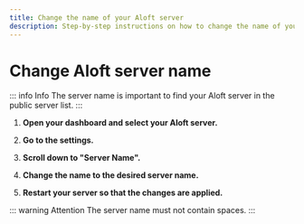 ```yaml
---
title: Change the name of your Aloft server
description: Step-by-step instructions on how to change the name of your Aloft server.
---
```


# Change Aloft server name

::: info Info
The server name is important to find your Aloft server in the public server list.
:::

1. <strong>Open your dashboard and select your Aloft server.</strong>

2. <strong>Go to the settings.</strong>

3. <strong>Scroll down to "Server Name".</strong>

4. <strong>Change the name to the desired server name.</strong>

5. <strong>Restart your server so that the changes are applied.</strong>

::: warning Attention
The server name must not contain spaces.
:::
